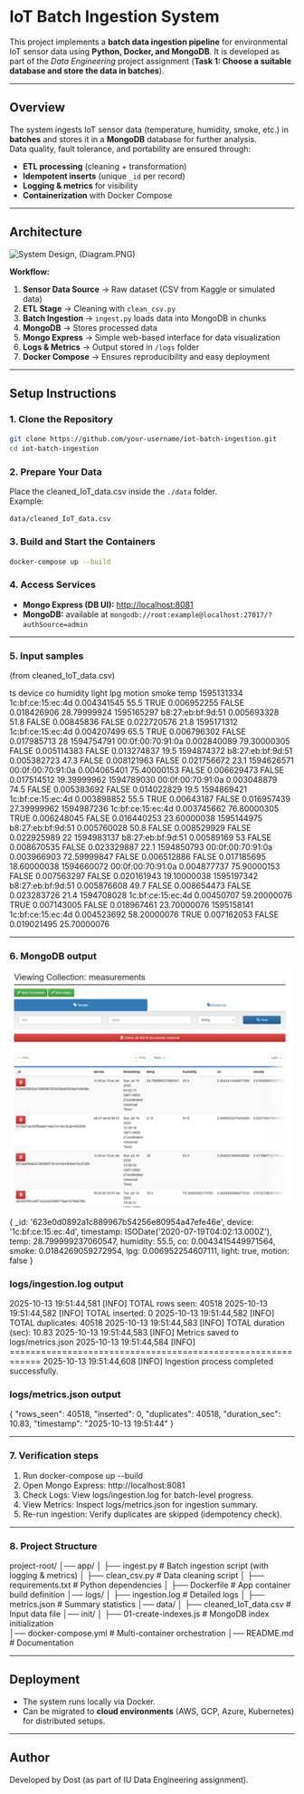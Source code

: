 # IoT Batch Ingestion System  

This project implements a **batch data ingestion pipeline** for environmental IoT sensor data using **Python, Docker, and MongoDB**. It is developed as part of the *Data Engineering* project assignment (**Task 1: Choose a suitable database and store the data in batches**).  

---

## Overview

The system ingests IoT sensor data (temperature, humidity, smoke, etc.) in **batches** and stores it in a **MongoDB** database for further analysis.  
Data quality, fault tolerance, and portability are ensured through:
- **ETL processing** (cleaning + transformation)  
- **Idempotent inserts** (unique `_id` per record)  
- **Logging & metrics** for visibility  
- **Containerization** with Docker Compose  

---

## Architecture  

![System Design](ETL-pipeline.JPG), (Diagram.PNG) 

**Workflow:**
1. **Sensor Data Source** → Raw dataset (CSV from Kaggle or simulated data)  
2. **ETL Stage** → Cleaning with `clean_csv.py`  
3. **Batch Ingestion** → `ingest.py` loads data into MongoDB in chunks  
4. **MongoDB** → Stores processed data  
5. **Mongo Express** → Simple web-based interface for data visualization  
6. **Logs & Metrics** → Output stored in `/logs` folder  
7. **Docker Compose** → Ensures reproducibility and easy deployment 

---

## Setup Instructions  

### 1. Clone the Repository  
```bash
git clone https://github.com/your-username/iot-batch-ingestion.git
cd iot-batch-ingestion
```

### 2. Prepare Your Data  
Place the cleaned_IoT_data.csv inside the `./data` folder.  
Example:  
```
data/cleaned_IoT_data.csv
```

### 3. Build and Start the Containers  
```bash
docker-compose up --build
```

### 4. Access Services  
- **Mongo Express (DB UI):** [http://localhost:8081](http://localhost:8081)  
- **MongoDB:** available at `mongodb://root:example@localhost:27017/?authSource=admin`  

---

### 5. Input samples 
(from cleaned_IoT_data.csv)

ts	        device	            co	            humidity	    light	lpg	            motion  smoke           temp
1595131334	1c:bf:ce:15:ec:4d	0.004341545	    55.5	        TRUE	0.006952255	    FALSE	0.018426906	    28.79999924
1595165297	b8:27:eb:bf:9d:51	0.005693328	    51.8	        FALSE	0.00845836	    FALSE	0.022720576	    21.8
1595171312	1c:bf:ce:15:ec:4d	0.004207499	    65.5	        TRUE	0.006796302	    FALSE	0.017985713	    28
1594754791	00:0f:00:70:91:0a	0.002840089	    79.30000305	    FALSE	0.005114383	    FALSE	0.013274837	    19.5
1594874372	b8:27:eb:bf:9d:51	0.005382723	    47.3	        FALSE	0.008121963	    FALSE	0.021756672	    23.1
1594626571	00:0f:00:70:91:0a	0.004065401	    75.40000153	    FALSE	0.006629473	    FALSE	0.017514512	    19.39999962
1594789030	00:0f:00:70:91:0a	0.003048879	    74.5	        FALSE	0.005383692	    FALSE	0.014022829	    19.5
1594869421	1c:bf:ce:15:ec:4d	0.003898852	    55.5	        TRUE	0.00643187	    FALSE	0.016957439	    27.39999962
1594987236	1c:bf:ce:15:ec:4d	0.003745662	    76.80000305	    TRUE	0.006248045	    FALSE	0.016440253	    23.60000038
1595144975	b8:27:eb:bf:9d:51	0.005760028	    50.8	        FALSE	0.008529929	    FALSE	0.022925989	    22
1594983137	b8:27:eb:bf:9d:51	0.00589169	    53	            FALSE	0.008670535	    FALSE	0.023329887	    22.1
1594850793	00:0f:00:70:91:0a	0.003966903	    72.59999847	    FALSE	0.006512886	    FALSE	0.017185695	    18.60000038
1594660072	00:0f:00:70:91:0a	0.004877737	    75.90000153	    FALSE	0.007563297	    FALSE	0.020161943	    19.10000038
1595197342	b8:27:eb:bf:9d:51	0.005876608	    49.7	        FALSE	0.008654473	    FALSE	0.023283726	    21.4
1594708028	1c:bf:ce:15:ec:4d	0.00450707	    59.20000076	    TRUE	0.007143005	    FALSE	0.018967461	    23.70000076
1595158141	1c:bf:ce:15:ec:4d	0.004523692	    58.20000076	    TRUE	0.007162053	    FALSE	0.019021495	    25.70000076

---

### 6. MongoDB output 

![alt text](<MongoDB ouput.png>)

{
    _id: '623e0d0892a1c889967b54256e80954a47efe46e',
    device: '1c:bf:ce:15:ec:4d',
    timestamp: ISODate('2020-07-19T04:02:13.000Z'),
    temp: 28.799999237060547,
    humidity: 55.5,
    co: 0.0043415449971564,
    smoke: 0.0184269059272954,
    lpg: 0.006952254607111,
    light: true,
    motion: false
}


### logs/ingestion.log output

2025-10-13 19:51:44,581 [INFO] TOTAL rows seen:      40518
2025-10-13 19:51:44,582 [INFO] TOTAL inserted:       0
2025-10-13 19:51:44,582 [INFO] TOTAL duplicates:     40518
2025-10-13 19:51:44,583 [INFO] TOTAL duration (sec): 10.83
2025-10-13 19:51:44,583 [INFO] Metrics saved to logs/metrics.json
2025-10-13 19:51:44,584 [INFO] ============================================================
2025-10-13 19:51:44,608 [INFO] Ingestion process completed successfully.


### logs/metrics.json output

{
    "rows_seen": 40518,
    "inserted": 0,
    "duplicates": 40518,
    "duration_sec": 10.83,
    "timestamp": "2025-10-13 19:51:44"
}

---

### 7. Verification steps 

1. Run docker-compose up --build
2. Open Mongo Express:
    http://localhost:8081
3. Check Logs:
    View logs/ingestion.log for batch-level progress.
4. View Metrics:
    Inspect logs/metrics.json for ingestion summary.
5. Re-run ingestion:
    Verify duplicates are skipped (idempotency check).

---

### 8. Project Structure  

project-root/
│── app/
│   ├── ingest.py               # Batch ingestion script (with logging & metrics)
│   ├── clean_csv.py            # Data cleaning script
│   ├── requirements.txt        # Python dependencies
│   ├── Dockerfile              # App container build definition
│── logs/
│   ├── ingestion.log           # Detailed logs
│   ├── metrics.json            # Summary statistics 
│── data/
│   ├── cleaned_IoT_data.csv    # Input data file
│── init/
│   ├── 01-create-indexes.js    # MongoDB index initialization                
│── docker-compose.yml          # Multi-container orchestration
│── README.md                   # Documentation


---

## Deployment  

- The system runs locally via Docker.  
- Can be migrated to **cloud environments** (AWS, GCP, Azure, Kubernetes) for distributed setups.  

---

## Author  
Developed by Dost (as part of IU Data Engineering assignment).  
 